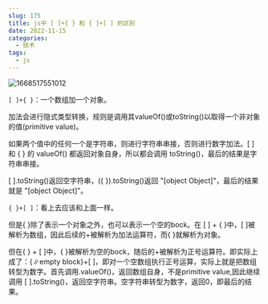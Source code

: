 ```yaml
---
slug: 175
title: js中 [ ]+{ } 和 { }+[ ] 的区别
date: 2022-11-15
categories: 
  - 技术
tags: 
  - js
---
```


![1668517551012](https://imgurl.zishu.me/images/old/20221115/1668517551012.iwayac5c194.webp)

`[ ]+{ }`：一个数组加一个对象。



加法会进行隐式类型转换，规则是调用其valueOf()或toString()以取得一个非对象的值(primitive value)。



如果两个值中的任何一个是字符串，则进行字符串串接，否则进行数字加法。[ ] 和 { } 的 valueOf() 都返回对象自身，所以都会调用 toString()，最后的结果是字符串串接。

[ ].toString()返回空字符串，({ }).toString()返回 "[object Object]"，最后的结果就是 "[object Object]"。

`{ }+[ ]`：看上去应该和上面一样。

但是{ }除了表示一个对象之外，也可以表示一个空的bock。在 [ ] + { }中，[ ]被解析为数组，因此后续的+被解析为加法运算符，而{ }就解析为对象。

但在{ } + [ ]中，{ }被解析为空的bock，随后的+被解析为正号运算符。即实际上成了：{∥empty block}+[ ]，即对一个空数组执行正号运算，实际上就是把数组转型为数字。首先调用.valueOf()，返回数组自身，不是primitive value,因此继续调用 [ ].toString()，返回空字符串。空字符串转型为数字，返回0，即最后的结果。